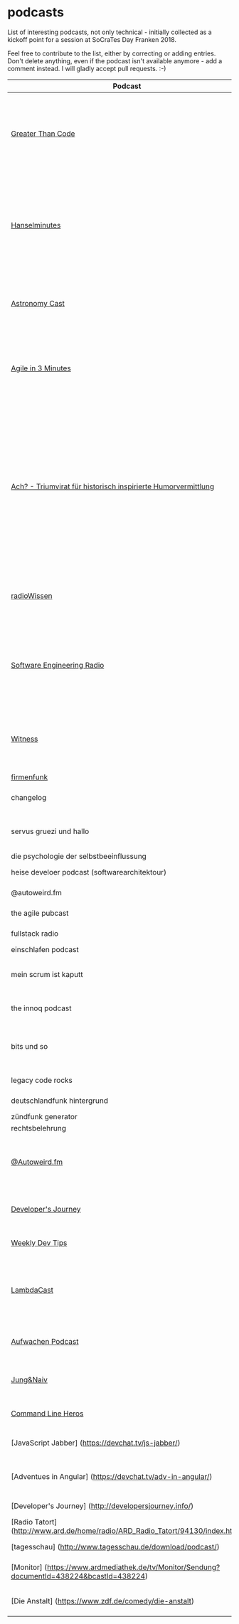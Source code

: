 # podcasts
List of interesting podcasts, not only technical - initially collected as a kickoff point for a session at SoCraTes Day Franken 2018.

Feel free to contribute to the list, either by correcting or adding entries. Don't delete anything, even if the podcast isn't available anymore - add a comment instead. I will gladly accept pull requests. :-)

Podcast           | Why is it interesting
----------------- | -------------------------------
[Greater Than Code](https://www.greaterthancode.com/) | A group of panelists and a guest from the industry talk about the non technical aspects of working in software development - communication, inclusion, self care, ...
[Hanselminutes](https://hanselminutes.com/)  | Scott Hanselman (Microsoft) talks with a guest about their way to software development (or other profession) and their work - usually more technology oriented, but also reflecting on the impact of their work
[Astronomy Cast](http://www.astronomycast.com/) | Dr. Pamela Gay and Fraser Cain talk about what we know about the cosmos and how we know it (*best female voice*)
[Agile in 3 Minutes](https://agilein3minut.es/) | Amitai Schleier reads a short essay about one aspect of thinking and doing business effectively in each 3 minute episode (*best male voice*)
[Ach? - Triumvirat für historisch inspirierte Humorvermittlung](https://das-a.ch/) | One of the three hosts (Dominik, Philipp, Jürgen) presents facts about the life of an interesting but not very well known historical person, while the others try to guess what happened next or speculate what would have been more funny or absurd that could have happened (*funny, crazy, sometimes mind-boggling*)
[radioWissen](https://www.br.de/mediathek/podcast/radiowissen/488) | A podcast by Bayern 2 - each episode dedicated to one historical person or a scientific or cultural topic
[Software Engineering Radio](http://www.se-radio.net/) | Interview with an expert about a topic "that matter(s) to professional developers." (*usually about technology, but also about such topics as 'Code Retreats'*)
[Witness](https://www.bbc.co.uk/programmes/p004t1hd) | A BBC podcast about a historic event, with eye witness interviews or written accounts in case of events farther in the past
[firmenfunk](https://firmenfunk.com/) | ähnlich > code
changelog | 10000 meter überflug über ein thema
servus gruezi und hallo | zeit online chefredakteure srechen über aktuelle themen
die psychologie der selbstbeeinflussung | nlp trainer
heise develoer podcast (softwarearchitektour) | sw themen hilosophiert
@autoweird.fm | bierverkostung + sw-themen !!!
the agile pubcast | watts, author of scrum mastery
fullstack radio | moderator top, guests not alwas so
einschlafen podcast | zum Einschlafen
mein scrum ist kaputt | mythen um scrum/agil ausräumen - in den shownotes
the innoq podcast | rund um sw entw. und innoq ;-) - Einstieg in themen
bits und so | apple lastig, differenziertes fandom & infos zu aktuellen entwicklungen
legacy code rocks | auch politischen legacy code :-)
deutschlandfunk hintergrund | qualitätsjournalismus, 20 min am tag
zündfunk generator |
rechtsbelehrung | recht
[@Autoweird.fm](http://autoweird.fm/feed/podcast/feed.xml) | Unterhaltsamer Podcast ueber alles was mit Softwareentwicklung zu tun hat (Codecentric)
[Developer's Journey](http://feeds.soundcloud.com/users/soundcloud:users:198942941/sounds.rss) | Tim's interviews with experienced software engineers about their journey
[Weekly Dev Tips](https://player.fm/series/weekly-dev-tips) | Short episodes about common architecture and design patterns
[LambdaCast](https://soundcloud.com/lambda-cast) | Great beginner/intermediate podcasts for everybody wanting to learn functional programming. Start at episode 1.
[Aufwachen Podcast](https://aufwachen-podcast.de/) | Der bissigste Review der täglichen Nachrichten, den man sich vorstellen kann
[Jung&Naiv](http://www.jungundnaiv-podcast.de/) | Politik für Desinteressierte bringt die Politiker auf den Punkt
[Command Line Heros](https://www.redhat.com/en/command-line-heroes) | Super gut gemachte Doku für die Ohren über DevOps
[JavaScript Jabber] (https://devchat.tv/js-jabber/) | A weekly everything you need to know about JavaScript
[Adventues in Angular] (https://devchat.tv/adv-in-angular/) | Podcast all about Angular, sometimes with guests of the ng world
[Developer's Journey] (http://developersjourney.info/) | Talks with interesting developers
[Radio Tatort] (http://www.ard.de/home/radio/ARD_Radio_Tatort/94130/index.html) | Krimi für die Ohren
[tagesschau] (http://www.tagesschau.de/download/podcast/) | Die Tonspur der ARD-Nachrichten
[Monitor] (https://www.ardmediathek.de/tv/Monitor/Sendung?documentId=438224&bcastId=438224) | Die bekannte Politsendung als VideoPodcast
[Die Anstalt] (https://www.zdf.de/comedy/die-anstalt) | Die bekannte Kabaretsendung als VideoPodcast

